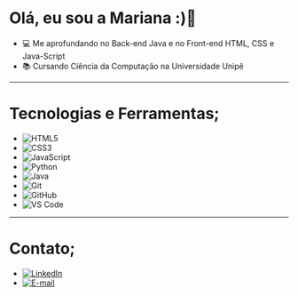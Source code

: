 # Olá, eu sou a Mariana :)👋<br>
- 💻 Me aprofundando no Back-end Java e no Front-end HTML, CSS e Java-Script<br>
- 📚 Cursando Ciência da Computação na Universidade Unipê

---

# Tecnologias e Ferramentas;
- ![HTML5](https://img.shields.io/badge/HTML5-E34F26?style=flat&logo=html5&logoColor=white)
- ![CSS3](https://img.shields.io/badge/CSS3-1572B6?style=flat&logo=css3&logoColor=white)
- ![JavaScript](https://img.shields.io/badge/JavaScript-F7DF1E?style=flat&logo=javascript&logoColor=black)
- ![Python](https://img.shields.io/badge/Python-3776AB?style=flat&logo=python&logoColor=white)
- ![Java](https://img.shields.io/badge/Java-007396?style=flat&logo=java&logoColor=white)
- ![Git](https://img.shields.io/badge/Git-F05032?style=flat&logo=git&logoColor=white)
- ![GitHub](https://img.shields.io/badge/GitHub-181717?style=flat&logo=github&logoColor=white)
- ![VS Code](https://img.shields.io/badge/VSCode-007ACC?style=flat&logo=visual-studio-code&logoColor=white)

---

# Contato;
- [![LinkedIn](https://img.shields.io/badge/LinkedIn-0077B5?style=flat&logo=linkedin&logoColor=white)](https://www.linkedin.com/in/mariana-macedo-119488367/)
- [![E-mail](https://img.shields.io/badge/Gmail-D14836?style=flat&logo=gmail&logoColor=white)](mailto:marianamacedodefarias@gmail.com)
